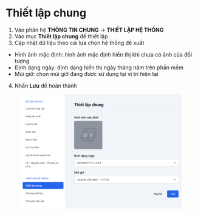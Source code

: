 # Thiết lập chung

1. Vào phân hệ **THÔNG TIN CHUNG** -> **THIẾT LẬP HỆ THỐNG**
2. Vào mục **Thiết lập chung** để thiết lập
3. Cập nhật dữ liệu theo cái lựa chọn hệ thống đề xuất

* &#x20;Hình ảnh mặc định: hình ảnh mặc định hiển thị khi chưa có ảnh của đối tượng
* Định dạng ngày: định dạng hiển thị ngày tháng năm trên phần mềm
* Múi giờ: chọn múi giờ đang được sử dụng tại vị trí hiện tại

4. Nhấn **Lưu** để hoàn thành

<figure><img src="../../../.gitbook/assets/image (196).png" alt=""><figcaption></figcaption></figure>
